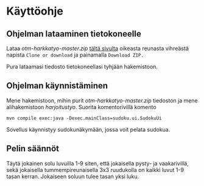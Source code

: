 # Käyttöohje

## Ohjelman lataaminen tietokoneelle

Lataa *otm-harkkatyo-master.zip* [tältä sivulta](https://github.com/henrhaat/otm-harkkatyo) oikeasta reunasta vihreästä napista `Clone or download` ja painamalla `Download ZIP.`

Pura lataamasi tiedosto tietokoneellasi tyhjään hakemistoon.

## Ohjelman käynnistäminen

Mene hakemistoon, mihin purit *otm-harkkatyo-master.zip* tiedoston ja mene alihakemistoon *harjoitustyo*. Suorita komentorivillä komento
```
mvn compile exec:java -Dexec.mainClass=sudoku.ui.SudokuUi
```
Sovellus käynnistyy sudokunäkymään, jossa voit pelata sudokua.

## Pelin säännöt

Täytä jokainen solu luvuilla 1-9 siten, että jokaisella pysty- ja vaakarivillä, sekä jokaisella tummempireunaisella 3x3 ruudukolla on kaikki luvut 1-9 tasan kerran. Jokaiseen soluun tulee tasan yksi luku.
